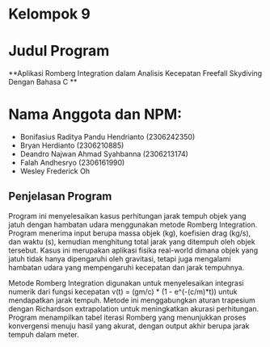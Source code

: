 # Kelompok 9

# Judul Program

**Aplikasi Romberg Integration dalam Analisis Kecepatan Freefall Skydiving Dengan Bahasa C **

# Nama Anggota dan NPM:
- Bonifasius Raditya Pandu Hendrianto (2306242350)
- Bryan Herdianto (2306210885)
- Deandro Najwan Ahmad Syahbanna (2306213174)
- Falah Andhesryo (2306161990)
- Wesley Frederick Oh

## Penjelasan Program

Program ini menyelesaikan kasus perhitungan jarak tempuh objek yang jatuh dengan hambatan udara menggunakan metode Romberg Integration. Program menerima input berupa massa objek (kg), koefisien drag (kg/s), dan waktu (s), kemudian menghitung total jarak yang ditempuh oleh objek tersebut. Kasus ini merupakan aplikasi fisika real-world dimana objek yang jatuh tidak hanya dipengaruhi oleh gravitasi, tetapi juga mengalami hambatan udara yang mempengaruhi kecepatan dan jarak tempuhnya.

Metode Romberg Integration digunakan untuk menyelesaikan integrasi numerik dari fungsi kecepatan v(t) = (gm/c) * (1 - e^(-(c/m)*t)) untuk mendapatkan jarak tempuh. Metode ini menggabungkan aturan trapesium dengan Richardson extrapolation untuk meningkatkan akurasi perhitungan. Program menampilkan tabel iterasi Romberg yang menunjukkan proses konvergensi menuju hasil yang akurat, dengan output akhir berupa jarak tempuh dalam meter.
